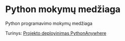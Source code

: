 # Python mokymų medžiaga
Python programavimo mokymų medžiaga


Turinys:
[Projekto deployinimas PythonAnywhere](deploy_pythonanywhere.md)
